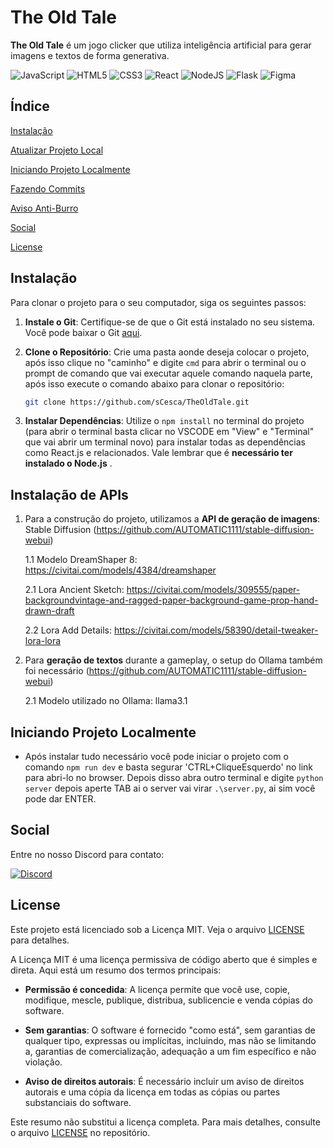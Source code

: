 # The Old Tale

**The Old Tale** é um jogo clicker que utiliza inteligência artificial para gerar imagens e textos de forma generativa.

![JavaScript](https://img.shields.io/badge/javascript-%23323330.svg?style=for-the-badge&logo=javascript&logoColor=%23F7DF1E)
![HTML5](https://img.shields.io/badge/html5-%23E34F26.svg?style=for-the-badge&logo=html5&logoColor=white)
![CSS3](https://img.shields.io/badge/css3-%231572B6.svg?style=for-the-badge&logo=css3&logoColor=white)
![React](https://img.shields.io/badge/react-%2320232a.svg?style=for-the-badge&logo=react&logoColor=%2361DAFB)
![NodeJS](https://img.shields.io/badge/node.js-6DA55F?style=for-the-badge&logo=node.js&logoColor=white)
![Flask](https://img.shields.io/badge/flask-%23000.svg?style=for-the-badge&logo=flask&logoColor=white)
![Figma](https://img.shields.io/badge/figma-%23F24E1E.svg?style=for-the-badge&logo=figma&logoColor=white)

## Índice

[Instalação](#instalação)

[Atualizar Projeto Local](#atualizar-projeto-local)

[Iniciando Projeto Localmente](#iniciando-projeto-localmente)

[Fazendo Commits](#fazendo-commits)

[Aviso Anti-Burro](#aviso-anti-burro)

[Social](#social)

[License](#license)

## Instalação

Para clonar o projeto para o seu computador, siga os seguintes passos:

1. **Instale o Git**: Certifique-se de que o Git está instalado no seu sistema. Você pode baixar o Git [aqui](https://git-scm.com/downloads).

2. **Clone o Repositório**: Crie uma pasta aonde deseja colocar o projeto, após isso clique no "caminho" e digite ```cmd``` para abrir o terminal ou o prompt de comando que vai executar aquele comando naquela parte, após isso execute o comando abaixo para clonar o repositório:

   ```bash
   git clone https://github.com/sCesca/TheOldTale.git

3. **Instalar Dependências**: Utilize o ```npm install``` no terminal do projeto (para abrir o terminal basta clicar no VSCODE em "View" e "Terminal" que vai abrir um terminal novo) para instalar todas as dependências como React.js e relacionados. Vale lembrar que é **necessário ter instalado o Node.js** .

## Instalação de APIs

1. Para a construção do projeto, utilizamos a **API de geração de imagens**: Stable Diffusion (https://github.com/AUTOMATIC1111/stable-diffusion-webui)

   1.1 Modelo DreamShaper 8: https://civitai.com/models/4384/dreamshaper

   2.1 Lora Ancient Sketch: https://civitai.com/models/309555/paper-backgroundvintage-and-ragged-paper-background-game-prop-hand-drawn-draft

   2.2 Lora Add Details: https://civitai.com/models/58390/detail-tweaker-lora-lora
   
3. Para **geração de textos** durante a gameplay, o setup do Ollama também foi necessário (https://github.com/AUTOMATIC1111/stable-diffusion-webui)

   2.1 Modelo utilizado no Ollama: llama3.1

## Iniciando Projeto Localmente

- Após instalar tudo necessário você pode iniciar o projeto com o comando ```npm run dev``` e basta segurar 'CTRL+CliqueEsquerdo' no link para abri-lo no browser. Depois disso abra outro terminal e digite ```python server``` depois aperte TAB ai o server vai virar ```.\server.py```, ai sim você pode dar ENTER.

    
## Social

Entre no nosso Discord para contato:

[![Discord](https://img.shields.io/badge/Discord-%235865F2.svg?style=for-the-badge&logo=discord&logoColor=white)](https://discord.gg/VDyXbAG6Bb)

## License

Este projeto está licenciado sob a Licença MIT. Veja o arquivo [LICENSE](LICENSE) para detalhes.


A Licença MIT é uma licença permissiva de código aberto que é simples e direta. Aqui está um resumo dos termos principais:

- **Permissão é concedida**: A licença permite que você use, copie, modifique, mescle, publique, distribua, sublicencie e venda cópias do software.

- **Sem garantias**: O software é fornecido "como está", sem garantias de qualquer tipo, expressas ou implícitas, incluindo, mas não se limitando a, garantias de comercialização, adequação a um fim específico e não violação.

- **Aviso de direitos autorais**: É necessário incluir um aviso de direitos autorais e uma cópia da licença em todas as cópias ou partes substanciais do software.

Este resumo não substitui a licença completa. Para mais detalhes, consulte o arquivo [LICENSE](LICENSE) no repositório.

